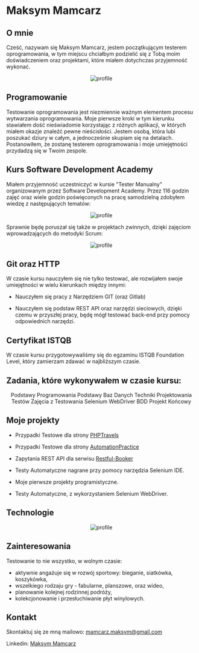 # Maksym Mamcarz

## O mnie
Cześć, nazywam się Maksym Mamcarz, jestem początkującym testerem oprogramowania, w tym miejscu chciałbym podzielić się z Tobą moim doświadczeniem oraz projektami, które miałem dotychczas przyjemność wykonać. 
<center>

![profile](profile.jpg)

</center>

## Programowanie
Testowanie oprogramowania jest niezmiennie ważnym elementem procesu wytwarzania oprogramowania. Moje pierwsze kroki w tym kierunku stawiałem dość nieświadomie korzystając
z różnych aplikacji, w których miałem okazje znaleźć pewne nieścisłości. Jestem osobą, która lubi poszukać dziury w całym, a jednocześnie skupiam się na detalach. Postanowiłem, że zostanę testerem oprogramowania i moje umiejętności przydadzą się w Twoim zespole.

## Kurs Software Development Academy
Miałem przyjemność uczestniczyć w kursie "Tester Manualny" organizowanym przez Software Development Academy. Przez 116 godzin zajęć oraz wiele godzin poświęconych na pracę samodzielną zdobyłem wiedzę z następujących tematów:
<center>

![profile](tester_certificate.png)

</center>

Sprawnie będę poruszał się także w projektach zwinnych, dzięki zajęciom wprowadzających do metodyki Scrum:

<center>

![profile](scrum_certificate.png)

</center>

## Git oraz HTTP
W czasie kursu nauczyłem się nie tylko testować, ale rozwijałem swoje umiejętności w wielu kierunkach między innymi:

* Nauczyłem się pracy z Narzędziem GIT (oraz Gitlab)

* Nauczyłem się podstaw REST API oraz narzędzi sieciowych, dzięki czemu w przyszłej pracy, będę mógł testować back-end przy pomocy odpowiednich narzędzi.

## Certyfikat ISTQB
W czasie kursu przygotowywaliśmy się do egzaminu ISTQB Foundation Level, który zamierzam zdawać w najbliższym czasie.



## Zadania, które wykonywałem w czasie kursu:
<center>

Podstawy Programowania
Podstawy Baz Danych
Techniki Projektowania Testów
Zajęcia z Testowania
Selenium WebDriver
BDD
Projekt Końcowy

</center>

## Moje projekty

* Przypadki Testowe dla strony [PHPTravels](https://www.phptravels.net/home)

* Przypadki Testowe dla strony [AutomationPractice](http://automationpractice.com/index.php)

* Zapytania REST API dla serwisu [Restful-Booker](https://restful-booker.herokuapp.com/)

* Testy Automatyczne nagrane przy pomocy narzędzia Selenium IDE.

* Moje pierwsze projekty programistyczne.

* Testy Automatyczne, z wykorzystaniem Selenium WebDriver.

## Technologie

<center>

![profile](technical_skills.png)

</center>

## Zainteresowania
Testowanie to nie wszystko, w wolnym czasie:
- aktywnie angażuje się w rozwój sportowy: bieganie, siatkówka, koszykówka,
- wszelkiego rodzaju gry - fabularne, planszowe, oraz wideo,
- planowanie kolejnej rodzinnej podróży,
- kolekcjonowanie i przesłuchiwanie płyt winylowych.



## Kontakt

Skontaktuj się ze mną mailowo: mamcarz.maksym@gmail.com

Linkedin: [Maksym Mamcarz](https://www.linkedin.com/in/maksym-mamcarz-78b574228/)
